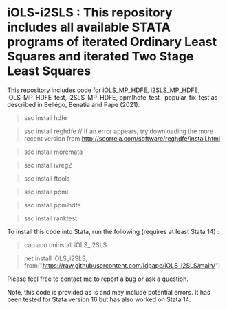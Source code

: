 # iOLS-i2SLS : This repository includes all available STATA programs of iterated Ordinary Least Squares and iterated Two Stage Least Squares

This repository includes code for iOLS_MP_HDFE, i2SLS_MP_HDFE, iOLS_MP_HDFE_test, i2SLS_MP_HDFE, ppmlhdfe_test , popular_fix_test as described in Bellégo, Benatia and Pape (2021).

>ssc install hdfe

>ssc install reghdfe  // If an error appears, try downloading the more recent version from http://scorreia.com/software/reghdfe/install.html

>ssc install moremata

>ssc install ivreg2

>ssc install ftools

>ssc install ppml

>ssc install ppmlhdfe 

>ssc install ranktest

To install this code into Stata, run the following (requires at least Stata 14) : 

>cap ado uninstall iOLS_i2SLS

>net install iOLS_i2SLS, from("https://raw.githubusercontent.com/ldpape/iOLS_i2SLS/main/")

Please feel free to contact me to report a bug or ask a question. 

Note, this code is provided as is and may include potential errors.  It has been tested for Stata version 16 but has also worked on Stata 14. 

